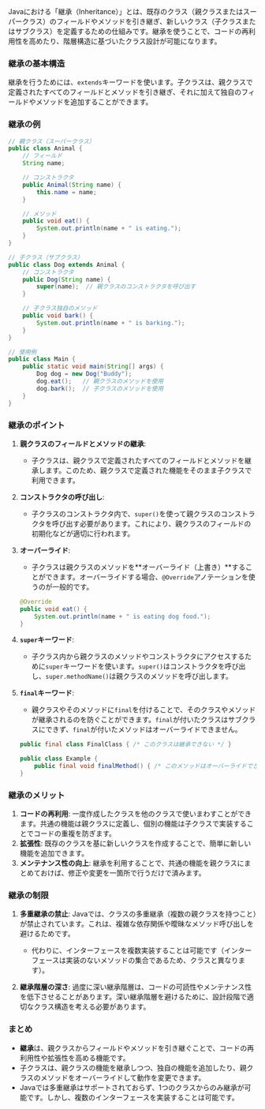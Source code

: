 Javaにおける「継承（Inheritance）」とは、既存のクラス（親クラスまたはスーパークラス）のフィールドやメソッドを引き継ぎ、新しいクラス（子クラスまたはサブクラス）を定義するための仕組みです。継承を使うことで、コードの再利用性を高めたり、階層構造に基づいたクラス設計が可能になります。

### 継承の基本構造

継承を行うためには、`extends`キーワードを使います。子クラスは、親クラスで定義されたすべてのフィールドとメソッドを引き継ぎ、それに加えて独自のフィールドやメソッドを追加することができます。

### 継承の例

```java
// 親クラス（スーパークラス）
public class Animal {
    // フィールド
    String name;

    // コンストラクタ
    public Animal(String name) {
        this.name = name;
    }

    // メソッド
    public void eat() {
        System.out.println(name + " is eating.");
    }
}

// 子クラス（サブクラス）
public class Dog extends Animal {
    // コンストラクタ
    public Dog(String name) {
        super(name);  // 親クラスのコンストラクタを呼び出す
    }

    // 子クラス独自のメソッド
    public void bark() {
        System.out.println(name + " is barking.");
    }
}

// 使用例
public class Main {
    public static void main(String[] args) {
        Dog dog = new Dog("Buddy");
        dog.eat();   // 親クラスのメソッドを使用
        dog.bark();  // 子クラスのメソッドを使用
    }
}
```

### 継承のポイント

1. **親クラスのフィールドとメソッドの継承**:
   - 子クラスは、親クラスで定義されたすべてのフィールドとメソッドを継承します。このため、親クラスで定義された機能をそのまま子クラスで利用できます。

2. **コンストラクタの呼び出し**:
   - 子クラスのコンストラクタ内で、`super()`を使って親クラスのコンストラクタを呼び出す必要があります。これにより、親クラスのフィールドの初期化などが適切に行われます。

3. **オーバーライド**:
   - 子クラスは親クラスのメソッドを**オーバーライド（上書き）**することができます。オーバーライドする場合、`@Override`アノテーションを使うのが一般的です。

   ```java
   @Override
   public void eat() {
       System.out.println(name + " is eating dog food.");
   }
   ```

4. **`super`キーワード**:
   - 子クラス内から親クラスのメソッドやコンストラクタにアクセスするために`super`キーワードを使います。`super()`はコンストラクタを呼び出し、`super.methodName()`は親クラスのメソッドを呼び出します。

5. **`final`キーワード**:
   - 親クラスやそのメソッドに`final`を付けることで、そのクラスやメソッドが継承されるのを防ぐことができます。`final`が付いたクラスはサブクラスにできず、`final`が付いたメソッドはオーバーライドできません。

   ```java
   public final class FinalClass { /* このクラスは継承できない */ }

   public class Example {
       public final void finalMethod() { /* このメソッドはオーバーライドできない */ }
   }
   ```

### 継承のメリット
1. **コードの再利用**: 一度作成したクラスを他のクラスで使いまわすことができます。共通の機能は親クラスに定義し、個別の機能は子クラスで実装することでコードの重複を防ぎます。
2. **拡張性**: 既存のクラスを基に新しいクラスを作成することで、簡単に新しい機能を追加できます。
3. **メンテナンス性の向上**: 継承を利用することで、共通の機能を親クラスにまとめておけば、修正や変更を一箇所で行うだけで済みます。

### 継承の制限
1. **多重継承の禁止**: Javaでは、クラスの多重継承（複数の親クラスを持つこと）が禁止されています。これは、複雑な依存関係や曖昧なメソッド呼び出しを避けるためです。
   - 代わりに、インターフェースを複数実装することは可能です（インターフェースは実装のないメソッドの集合であるため、クラスと異なります）。

2. **継承階層の深さ**: 過度に深い継承階層は、コードの可読性やメンテナンス性を低下させることがあります。深い継承階層を避けるために、設計段階で適切なクラス構造を考える必要があります。

### まとめ
- **継承**は、親クラスからフィールドやメソッドを引き継ぐことで、コードの再利用性や拡張性を高める機能です。
- 子クラスは、親クラスの機能を継承しつつ、独自の機能を追加したり、親クラスのメソッドをオーバーライドして動作を変更できます。
- Javaでは多重継承はサポートされておらず、1つのクラスからのみ継承が可能です。しかし、複数のインターフェースを実装することは可能です。
